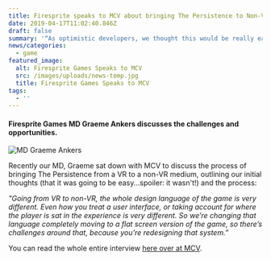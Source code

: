 ```yaml
---
title: Firesprite speaks to MCV about bringing The Persistence to Non-VR platforms
date: 2019-04-17T11:02:40.846Z
draft: false
summary: '“As optimistic developers, we thought this would be really easy”, we said.'
news/categories:
  - game
featured_image:
  alt: Firesprite Games Speaks to MCV
  src: /images/uploads/news-temp.jpg
  title: Firesprite Games Speaks to MCV
tags:
  - ''
---
```

####  Firesprite Games MD Graeme Ankers discusses the challenges and opportunities.

![MD Graeme Ankers](/images/uploads/mcv-vr-article.jpg "MD Graeme Ankers")

Recently our MD, Graeme sat down with MCV to discuss the process of bringing The Persistence from a VR to a non-VR medium, outlining our initial thoughts (that it was going to be easy...spoiler: it wasn't!) and the process:

*"Going from VR to non-VR, the whole design language of the game is very different. Even how you treat a user interface, or taking account for where the player is sat in the experience is very different. So we’re changing that language completely moving to a flat screen version of the game, so there’s challenges around that, because you’re redesigning that system.”*

You can read the whole entire interview [here over at MCV](https://www.mcvuk.com/business-news/as-optimistic-developers-we-thought-this-would-be-really-easy-firesprite-on-adapting-vr-title-the-persistence-for-the-flatscreen/).
